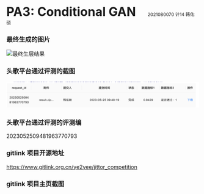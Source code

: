 <font size = "6em" ><bold>**PA3: Conditional GAN** &nbsp;&nbsp;</bold></font> <small>2021080070 计14 韩佑硕 </small> 


### 最终生成的图片
![最终生层结果](./images/2023-05-25-09-54-57.png)

### 头歌平台通过评测的截图
![头哥平台通过评测截图](./images/2023-05-25-09-54-00.png)


### 头歌平台通过评测的评测编
2023052509481963770793

### gitlink 项目开源地址
<https://www.gitlink.org.cn/ye2yee/jittor_competition>
### gitlink 项目主页截图